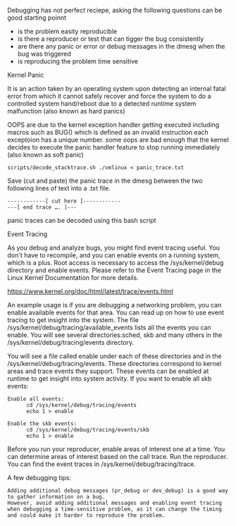
Debugging has not perfect reciepe, asking the following questions can be good starting poinnt

- is the problem easity reproducible
- is there a reproducer or test that can tigger the bug consistently
- are there any panic or error or debug messages  in the dmesg when the bug was triggered
- is reproducing the problem time sensitive

Kernel Panic

It is an action taken by an operating system upon detecting an internal fatal error from which it cannot safely recover and force the system to do a controlled system hand/reboot due to a detected runtime system malfunction (also known as hard panics)


OOPS are due to the kernel exception handler getting executed including macros such as BUG() which is defined as an invalid instruction each exceptoion has a unique number. some oops are bad enough that the kernel decides to execute the panic handler feature to stop running immediately (also known as soft panic)


```
scripts/decode_stacktrace.sh ./vmlinux < panic_trace.txt
```

Save (cut and paste) the panic trace in the dmesg between the two following lines of text into a .txt file.

```
------------[ cut here ]------------
---[ end trace …. ]---
```

panic traces can be decoded using this bash script


Event Tracing

As you debug and analyze bugs, you might find event tracing useful. You don't have to recompile, and you can enable events on a running system, which is a plus. Root access is necessary to access the /sys/kernel/debug directory and enable events. Please refer to the Event Tracing page in the Linux Kernel Documentation for more details.

https://www.kernel.org/doc/html/latest/trace/events.html

An example usage is if you are debugging a networking problem, you can enable available events for that area. You can read up on how to use event tracing to get insight into the system. The file /sys/kernel/debug/tracing/available_events lists all the events you can enable. You will see several directories:sched, skb and many others in the /sys/kernel/debug/tracing/events directory.

You will see a file called enable under each of these directories and in the /sys/kernel/debug/tracing/events. These directories correspond to kernel areas and trace events they support. These events can be enabled at runtime to get insight into system activity. If you want to enable all skb events:

```
Enable all events:
      cd /sys/kernel/debug/tracing/events
      echo 1 > enable 

Enable the skb events:
      cd /sys/kernel/debug/tracing/events/skb
      echo 1 > enable
```

Before you run your reproducer, enable areas of interest one at a time. You can determine areas of interest based on the call trace. Run the reproducer. You can find the event traces in /sys/kernel/debug/tracing/trace.

A few debugging tips:

    Adding additional debug messages (pr_debug or dev_debug) is a good way to gather information on a bug.
    However, avoid adding additional messages and enabling event tracing when debugging a time-sensitive problem, as it can change the timing and could make it harder to reproduce the problem. 




